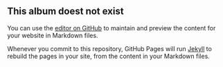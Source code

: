 ## This album doest not exist

You can use the [editor on GitHub](https://github.com/tanguyesteoule/thisalbumdoesnotexist/edit/main/README.md) to maintain and preview the content for your website in Markdown files.

Whenever you commit to this repository, GitHub Pages will run [Jekyll](https://jekyllrb.com/) to rebuild the pages in your site, from the content in your Markdown files.
